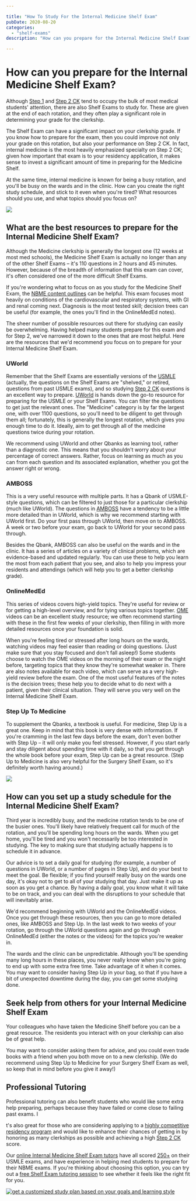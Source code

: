```yaml
---

title: "How To Study For the Internal Medicine Shelf Exam"
pubDate: 2020-08-20
categories: 
  - "shelf-exams"
description: "How can you prepare for the Internal Medicine Shelf Exam?"

---
```



# How can you prepare for the Internal Medicine Shelf Exam?

Although [Step 1](https://www.medlearnity.com/usmle-tutoring-step-1/) and [Step 2 CK](https://www.medlearnity.com/step-2ck-usmle/) tend to occupy the bulk of most medical students' attention, there are also Shelf Exams to study for. These are given at the end of each rotation, and they often play a significant role in determining your grade for the clerkship.

The Shelf Exam can have a significant impact on your clerkship grade. If you know how to prepare for the exam, then you could improve not only your grade on this rotation, but also your performance on Step 2 CK. In fact, internal medicine is the most heavily emphasized specialty on Step 2 CK; given how important that exam is to your residency application, it makes sense to invest a significant amount of time in preparing for the Medicine Shelf.

At the same time, internal medicine is known for being a busy rotation, and you'll be busy on the wards and in the clinic. How can you create the right study schedule, and stick to it even when you're tired? What resources should you use, and what topics should you focus on?

![](https://www.medlearnity.com//images/wp/2020/08/shutterstock_318559694-1-scaled.jpg)

## What are the best resources to prepare for the Internal Medicine Shelf Exam?

Although the Medicine clerkship is generally the longest one (12 weeks at most med schools), the Medicine Shelf Exam is actually no longer than any of the other Shelf Exams – it's 110 questions in 2 hours and 45 minutes. However, because of the breadth of information that this exam can cover, it's often considered one of the more difficult Shelf Exams.

If you're wondering what to focus on as you study for the Medicine Shelf Exam, the [NBME content outlines](https://www.nbme.org/assessment-products/assess-learn/subject-exams) can be helpful. This exam focuses most heavily on conditions of the cardiovascular and respiratory systems, with GI and renal coming next. Diagnosis is the most tested skill; decision trees can be useful (for example, the ones you'll find in the OnlineMedEd notes).

The sheer number of possible resources out there for studying can easily be overwhelming. Having helped many students prepare for this exam and for Step 2, we've narrowed it down to the ones that are most helpful. Here are the resources that we'd recommend you focus on to prepare for your Internal Medicine Shelf Exam.

### UWorld

Remember that the Shelf Exams are essentially versions of the [USMLE](https://www.medlearnity.com/how-to-score-280-on-usmle-step-2-ck/) (actually, the questions on the Shelf Exams are "shelved," or retired, questions from past USMLE exams), and so studying [Step 2 CK](https://www.medlearnity.com/best-resources-for-step-2-ck-prep/) questions is an excellent way to prepare. [UWorld](https://medical.uworld.com/usmle/usmle-step-2-ck/) is hands down the go-to resource for preparing for the USMLE or your Shelf Exams. You can filter the questions to get just the relevant ones. The "Medicine" category is by far the largest one, with over 1100 questions, so you'll need to be diligent to get through them all; fortunately, this is generally the longest rotation, which gives you enough time to do it. Ideally, aim to get through all of the medicine questions twice during your rotation.

We recommend using UWorld and other Qbanks as learning tool, rather than a diagnostic one. This means that you shouldn't worry about your percentage of correct answers. Rather, focus on learning as much as you can from each question and its associated explanation, whether you got the answer right or wrong.

### AMBOSS

This is a very useful resource with multiple parts. It has a Qbank of USMLE-style questions, which can be filtered to just those for a particular clerkship (much like UWorld). The questions in [AMBOSS](https://www.amboss.com/us/home1?utm_expid=.CYEmr1x9Ts6bLGOezDBgdA.1&utm_referrer=https%3A%2F%2Fwww.google.com%2F) have a tendency to be a little more detailed than in UWorld, which is why we recommend starting with UWorld first. Do your first pass through UWorld, then move on to AMBOSS. A week or two before your exam, go back to UWorld for your second pass through.

Besides the Qbank, AMBOSS can also be useful on the wards and in the clinic. It has a series of articles on a variety of clinical problems, which are evidence-based and updated regularly. You can use these to help you learn the most from each patient that you see, and also to help you impress your residents and attendings (which will help you to get a better clerkship grade).

### OnlineMedEd

This series of videos covers high-yield topics. They're useful for review or for getting a high-level overview, and for tying various topics together. [OME](https://home.onlinemeded.org/) videos can be an excellent study resource; we often recommend starting with these in the first few weeks of your clerkship, then filling in with more detailed resources once your foundation is solid.

When you're feeling tired or stressed after long hours on the wards, watching videos may feel easier than reading or doing questions. (Just make sure that you stay focused and don't fall asleep!) Some students choose to watch the OME videos on the morning of their exam or the night before, targeting topics that they know they're somewhat weaker in. There are also notes available for each video, which can serve as a very high-yield review before the exam. One of the most useful features of the notes is the decision trees; these help you to decide what to do next with a patient, given their clinical situation. They will serve you very well on the Internal Medicine Shelf Exam.

### Step Up To Medicine

To supplement the Qbanks, a textbook is useful. For medicine, Step Up is a great one. Keep in mind that this book is very dense with information. If you're cramming in the last few days before the exam, don't even bother with Step Up – it will only make you feel stressed. However, if you start early and stay diligent about spending time with it daily, so that you get through the whole book before your exam, Step Up can be a great resource. (Step Up to Medicine is also very helpful for the Surgery Shelf Exam, so it's definitely worth having around.)

![](https://www.medlearnity.com//images/wp/2020/08/shutterstock_1065101465-1-scaled.jpg)

## How can you set up a study schedule for the Internal Medicine Shelf Exam?

Third year is incredibly busy, and the medicine rotation tends to be one of the busier ones. You'll likely have relatively frequent call for much of the rotation, and you'll be spending long hours on the wards. When you get home, you'll be tired and you won't necessarily be too interested in studying. The key to making sure that studying actually happens is to schedule it in advance.

Our advice is to set a daily goal for studying (for example, a number of questions in UWorld, or a number of pages in Step Up), and do your best to meet the goal. Be flexible; if you find yourself really busy on the wards one day, it's okay not to get to all of your studying that day. Just make it up as soon as you get a chance. By having a daily goal, you know what it will take to be on track, and you can deal with the disruptions to your schedule that will inevitably arise.

We'd recommend beginning with UWorld and the OnlineMedEd videos. Once you get through these resources, then you can go to more detailed ones, like AMBOSS and Step Up. In the last week to two weeks of your rotation, go through the UWorld questions again and go through OnlineMedEd (either the notes or the videos) for the topics you're weaker in.

The wards and the clinic can be unpredictable. Although you'll be spending many long hours in these places, you never really know when you're going to end up with some extra free time. Take advantage of it when it comes. You may want to consider having Step Up in your bag, so that if you have a bit of unexpected downtime during the day, you can get some studying done.

## Seek help from others for your Internal Medicine Shelf Exam

Your colleagues who have taken the Medicine Shelf before you can be a great resource. The residents you interact with on your clerkship can also be of great help.

You may want to consider asking them for advice, and you could even trade books with a friend when you both move on to a new clerkship. (We do recommend using Step Up to Medicine for your Surgery Shelf Exam as well, so keep that in mind before you give it away!)

## Professional Tutoring

Professional tutoring can also benefit students who would like some extra help preparing, perhaps because they have failed or come close to failing past exams. I

t's also great for those who are considering applying to a [highly competitive residency program](https://www.nrmp.org//images/wp/2021/08/Charting-Outcomes-in-the-Match-2020_MD-Senior_final.pdf) and would like to enhance their chances of getting in by honoring as many clerkships as possible and achieving a high [Step 2 CK](https://www.medlearnity.com/usmle-step-2-percentiles/) score.

Our [online Internal Medicine Shelf Exam tutors](https://www.medlearnity.com/our-tutors/) have all scored [250+](https://www.medlearnity.com/how-to-score-280-on-usmle-step-2-ck/) on their USMLE exams, and have experience in helping med students to prepare for their NBME exams. If you're thinking about choosing this option, you can try out a [free Shelf Exam tutoring session](https://www.medlearnity.com/start-here/) to see whether it feels like the right fit for you.

[![get a customized study plan based on your goals and learning style](https://www.medlearnity.com//images/wp/2022/06/02-get-customized.png)](https://www.medlearnity.com/start-here/)
